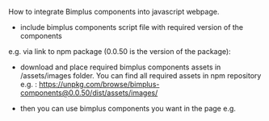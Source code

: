 How to integrate Bimplus components into javascript webpage.


- include bimplus components script file with required version of the components 

e.g. via link to npm package (0.0.50 is the version of the package):
<script src="https://unpkg.com/bimplus-components@0.0.50/dist/bimplus-components/bimplus.js"></script>


- download and place required bimplus components assets in /assets/images folder.
  You can find all required assets in npm repository e.g. : 
  https://unpkg.com/browse/bimplus-components@0.0.50/dist/assets/images/
  
- then you can use bimplus components you want in the page 
  e.g. <bimplus-navbar> </bimplus-navbar>
